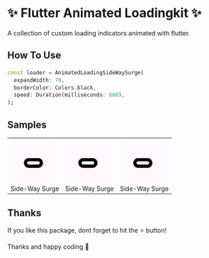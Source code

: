 # ✨ Flutter Animated Loadingkit ✨

A collection of custom loading indicators animated with flutter.

##  How To Use

```dart
const loader = AnimatedLoadingSideWaySurge(
  expandWidth: 70,
  borderColor: Colors.black,
  speed: Duration(milliseconds: 600),
);
```

##  Samples

<table>
  <tr>
    <td align="center">
      <img src="assets/loader1.gif" width="100px" height="100px">
      <br />
      Side-Way Surge
    </td>
    <td align="center">
      <img src="assets/loader1.gif" width="100px" height="100px">
      <br />
      Side-Way Surge
    </td>
    <td align="center">
      <img src="assets/loader1.gif" width="100px" height="100px">
      <br />
      Side-Way Surge
    </td>
  </tr>
</table>

##  Thanks
If you like this package, dont forget to hit the ⭐️ button!

Thanks and happy coding 👻
